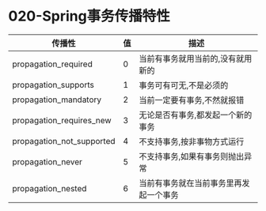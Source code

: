 # 020-Spring事务传播特性

| 传播性                    | 值   | 描述                                   |
| ------------------------- | ---- | -------------------------------------- |
| propagation_required      | 0    | 当前有事务就用当前的,没有就用新的      |
| propagation_supports      | 1    | 事务可有可无,不是必须的                |
| propagation_mandatory     | 2    | 当前一定要有事务,不然就报错            |
| propagation_requires_new  | 3    | 无论是否有事务,都发起一个新的事务      |
| propagation_not_supported | 4    | 不支持事务,按非事物方式运行            |
| propagation_never         | 5    | 不支持事务,如果有事务则抛出异常        |
| propagation_nested        | 6    | 当前有事务就在当前事务里再发起一个事务 |

